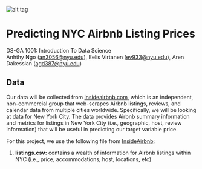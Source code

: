 ![alt tag](https://github.com/anhthyngo/ds-ga1001/blob/master/img/AIRBNB.gif)
# Predicting NYC Airbnb Listing Prices
DS-GA 1001: Introduction To Data Science  
Anhthy Ngo (an3056@nyu.edu), Eelis Virtanen (ev933@nyu.edu), Aren Dakessian (agd387@nyu.edu)
## Data
Our data will be collected from [insideairbnb.com](http://insideairbnb.com/get-the-data.html), which is an independent, non-commercial group that web-scrapes Airbnb listings, reviews, and calendar data from multiple cities worldwide. Specifically, we will be looking at data for New York City. The data provides Airbnb summary information and metrics for listings in New York City (i.e., geographic, host, review information) that will be useful in predicting our target variable price.

For this project, we use the following file from [InsideAirbnb](http://insideairbnb.com):

1. **listings.csv:** contains a wealth of information for Airbnb listings within NYC (i.e., price, accommodations, host, locations, etc)

